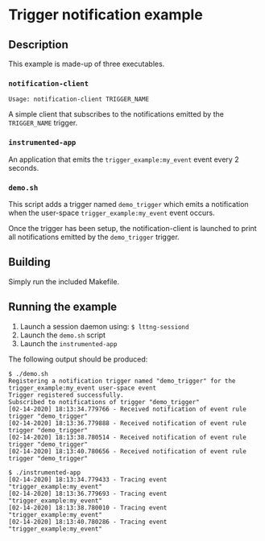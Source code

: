 # Trigger notification example

## Description
This example is made-up of three executables.

### `notification-client`

```
Usage: notification-client TRIGGER_NAME
```

A simple client that subscribes to the notifications emitted by the `TRIGGER_NAME` trigger.

### `instrumented-app`

An application that emits the `trigger_example:my_event` event every 2 seconds.

### `demo.sh`

This script adds a trigger named `demo_trigger` which emits a notification when the user-space `trigger_example:my_event` event occurs.

Once the trigger has been setup, the notification-client is launched to print all notifications emitted by the `demo_trigger` trigger.

## Building

Simply run the included Makefile.

## Running the example

1) Launch a session daemon using:
        ```
        $ lttng-sessiond
        ```
2) Launch the `demo.sh` script
3) Launch the `instrumented-app`

The following output should be produced:

```
$ ./demo.sh
Registering a notification trigger named "demo_trigger" for the trigger_example:my_event user-space event
Trigger registered successfully.
Subscribed to notifications of trigger "demo_trigger"
[02-14-2020] 18:13:34.779766 - Received notification of event rule trigger "demo_trigger"
[02-14-2020] 18:13:36.779888 - Received notification of event rule trigger "demo_trigger"
[02-14-2020] 18:13:38.780514 - Received notification of event rule trigger "demo_trigger"
[02-14-2020] 18:13:40.780656 - Received notification of event rule trigger "demo_trigger"
```

```
$ ./instrumented-app
[02-14-2020] 18:13:34.779433 - Tracing event "trigger_example:my_event"
[02-14-2020] 18:13:36.779693 - Tracing event "trigger_example:my_event"
[02-14-2020] 18:13:38.780010 - Tracing event "trigger_example:my_event"
[02-14-2020] 18:13:40.780286 - Tracing event "trigger_example:my_event"
```
